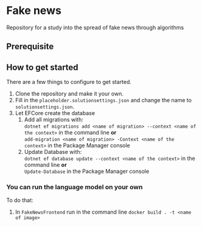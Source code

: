 ﻿# Fake news
Repository for a study into the spread of fake news through algorithms

## Prerequisite

## How to get started

There are a few things to configure to get started.
1. Clone the repository and make it your own.
2. Fill in the `placeholder.solutionsettings.json` and change the name to `solutionsettings.json`.
3. Let EFCore create the database
   1. Add all migrations with:  
   `dotnet ef migrations add <name of migration> --context <name of the context>` in the command line <b>or</b>   
   `add-migration <name of migration> -Context <name of the context>` in the Package Manager console
   2. Update Database with:  
   `dotnet ef database update --context <name of the context>` in the command line <b>or</b>  
   `Update-Database` in the Package Manager console
### You can run the language model on your own
To do that:
1. In `FakeNewsFrontend` run in the command line `docker build . -t <name of image>`